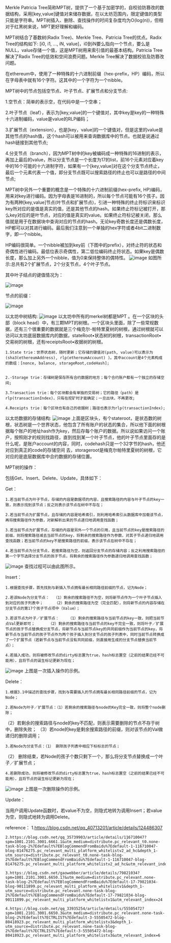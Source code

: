 Merkle Patricia Tree简称MPT树，提供了一个基于加密学的，自校验防篡改的数据结构，采用[key,value]键值对来储存数据，在以太坊范围内，限定键值的类型只能是字符串。MPT树插入、删除、查找操作的时间复杂度均为O(log(n))，但相对于红黑树来说，MPT更好理解和编码。

MPT树结合了基数树(Radix Tree)、Merkle Tree、Patricia Tree的优点。Radix Tree的结构如下:
[i0, i1, ..., iN, value]，i0到iN要么指向一个节点，要么是NULL，value存储一个值，这是MPT树用来索引值的最基本结构。Patricia Tree解决了Radix Tree的低效和空间浪费问题。Merkle Tree解决了数据校验及防篡改问题。

在ethereum中，使用了一种特殊的十六进制前缀（hex-prefix，HP）编码，所以在字母表中就有16个字符。这其中的一个字符为一个nibble。
  
  
MPT树中的节点包括空节点、叶子节点、扩展节点和分支节点:

  1.空节点：简单的表示空，在代码中是一个空串；

  2.叶子节点（leaf），表示为[key,value]的一个键值对，其中key是key的一种特殊十六进制编码，value是value的RLP编码；

  3.扩展节点（extension），也是[key，value]的一个键值对，但是这里的value是其他节点的hash值，这个hash可以被用来查询数据库中的节点。也就是说通过hash链接到其他节点;

  4.分支节点（branch），因为MPT树中的key被编码成一种特殊的16进制的表示，再加上最后的value，所以分支节点是一个长度为17的list，前16个元素对应着key中的16个可能的十六进制字符，如果有一个[key,value]对在这个分支节点终止，最后一个元素代表一个值，即分支节点既可以搜索路径的终止也可以是路径的中间节点;
  
  MPT树中另外一个重要的概念是一个特殊的十六进制前缀(hex-prefix, HP)编码，用来对key进行编码。因为字母表是16进制的，所以每个节点可能有16个孩子。因为有两种[key,value]节点(叶节点和扩展节点)，引进一种特殊的终止符标识来标识key所对应的是值是真实的值，还是其他节点的hash。如果终止符标记被打开，那么key对应的是叶节点，对应的值是真实的value。如果终止符标记被关闭，那么值就是用于在数据块中查询对应的节点的hash。无论key奇数长度还是偶数长度，HP都可以对其进行编码。最后我们注意到一个单独的hex字符或者4bit二进制数字，即一个nibble。

  HP编码很简单。一个nibble被加到key前（下图中的prefix），对终止符的状态和奇偶性进行编码。最低位表示奇偶性，第二低位编码终止符状态。如果key是偶数长度，那么加上另外一个nibble，值为0来保持整体的偶特性。
![image](https://user-images.githubusercontent.com/105497838/180795257-f262e470-78a3-485d-94a6-e5f37e38a702.png)
如图所示:总共有2个扩展节点，2个分支节点，4个叶子节点。


其中叶子结点的键值情况为：

![image](https://user-images.githubusercontent.com/105497838/180795364-a47fe256-d40f-4fbf-ab3f-8dd2a9df5b6d.png)


节点的前缀：

![image](https://user-images.githubusercontent.com/105497838/180795410-e67977b0-5ef3-46e7-8901-87163323fdf4.png)


以太坊中树结构:
![image](https://user-images.githubusercontent.com/105497838/180797062-3e1c79d6-fc6e-400d-9848-c0196858c90d.png)
以太坊中所有的merkel树都是MPT 。在一个区块的头部（block head）中，有三颗MPT的树根。一个区块头里面，除了一些常规数据，还有三个很重要的数据就是三个梅克尔-帕特里夏树的树根，通过树根就可以访问以太坊底层数据库内的数据，stateRoot•状态树的树根，transactionRoot•交易树的树根，还有receiptsRoot•收据树的树根。

    1.State trie：世界状态树，随时更新；它存储的键值对(path, value)可以表示为(sha3(ethereumAddress), rlp(ethereumAccount) )。其中account是4个元素构成的数组：[nonce, balance, storageRoot,codeHash];


    2.·Storage trie：存储树是保存所有合约数据的地方；每个合约账户都有一个独立的存储空间;

    3.Transaction trie：每个区块都会有单独的交易树；它的路径（path）是rlp(transactionIndex)，只有在挖矿时才能确定；一旦出块，不再更改;

    4.Receipts trie：每个区块也有自己的收据树；路径也表示为rlp(transactionIndex);


以太坊数据的存储结构:
![image](https://user-images.githubusercontent.com/105497838/180797438-a3c300cd-9efd-407c-b39c-8f612d232c63.png)
上面是区块头，有个stateroot，是状态数的树根，状态树是一个世界状态，他包含了所有账户的状态的集合，所以他下面的树根据每个账户的地址hash作为key，然后存每个账户的数据。所以说如果访问一个账户，按照刚才的规则找路径，直到找到某一个叶子节点，他的叶子节点里面存的是什么呢，是账户account的内容，同时，codehash只是一个32字节的hash，他还对应到真正的code的存储空间 去，storageroot是梅克尔帕特里夏树的树根，它对应的是底层数据库中合约数据的存储位置。

MPT树的操作：

包括Get、Insert、Delete、Update，具体如下：

Get：

    1.若当前节点为叶子节点，存储的内容是数据项的内容，且搜索路径的内容与叶子节点的key一致，则表示找到该节点；反之则表示该节点在树中不存在；
    
    2.若当前节点为扩展节点，且存储的内容是哈希索引，则利用哈希索引从数据库中加载该节点，再将搜索路径作为参数，对新解析出来的节点递归地调用查找函数；
    
    3.若当前节点为扩展节点，存储的内容是另外一个节点的引用，且当前节点的key是搜索路径的前缀，则将搜索路径减去当前节点的key，将剩余的搜索路径作为参数，对其子节点递归地调用查找函数；若当前节点的key不是搜索路径的前缀，表示该节点在树中不存在；
    
    4.若当前节点为分支节点，若搜索路径为空，则返回分支节点的存储内容；反之利用搜索路径的第一个字节选择分支节点的孩子节点，将剩余的搜索路径作为参数递归地调用查找函数；
    
![image](https://user-images.githubusercontent.com/105497838/180798813-8ceab43a-a06e-453a-9088-b484c0ae169b.png)
查找过程可以由此图所示。
    
Insert：

    1.根据查找步骤，首先找到与新插入节点拥有最长相同路径前缀的节点，记为Node；

    2.若该Node为分支节点：  （1）剩余的搜索路径不为空，则将新节点作为一个叶子节点插入到对应的孩子列表中；     （2）剩余的搜索路径为空（完全匹配），则将新节点的内容存储在分支节点的第17个孩子节点项中（Value）；

    3.若该节点为叶子／扩展节点：    （1）剩余的搜索路径与当前节点的key一致，则把当前节点Val更新即可；      （2）剩余的搜索路径与当前节点的key不完全一致，则将叶子／扩展节点的孩子节点替换成分支节点，将新节点与当前节点key的共同前缀作为当前节点的key，将新节点与当前节点的孩子节点作为两个孩子插入到分支节点的孩子列表中，同时当前节点转换成了一个扩展节点（若新节点与当前节点没有共同前缀，则直接用生成的分支节点替换当前节点）；

    4.若插入成功，则将被修改节点的dirty标志置为true，hash标志置空（之前的结果已经不可能用），且将节点的诞生标记更新为现在；

![image](https://user-images.githubusercontent.com/105497838/180799707-8a8b7042-fff4-4d6e-b310-91f825d2f486.png)
上图是一次插入操作的示例。


Delete：

    1.根据3.1中描述的查找步骤，找到与需要插入的节点拥有最长相同路径前缀的节点，记为Node；

    2.若Node为叶子／扩展节点：（1）若剩余的搜索路径与node的Key完全一致，则将整个node删除；
（2）若剩余的搜索路径与node的key不匹配，则表示需要删除的节点不存于树中，删除失败；
（3）若node的key是剩余搜索路径的前缀，则对该节点的Val做递归的删除调用；

    3.若Node为分支节点：（1） 删除孩子列表中相应下标标志的节点；
（2） 删除结束，若Node的孩子个数只剩下一个，那么将分支节点替换成一个叶子／扩展节点；

    4.若删除成功，则将被修改节点的dirty标志置为true，hash标志置空（之前的结果已经不可能用），且将节点的诞生标记更新为现在；

![image](https://user-images.githubusercontent.com/105497838/180800432-8bb73201-22d0-4194-a73f-880a1a9781b2.png)
上图是一次删除操作的示例。

Update：

当用户调用Update函数时，若value不为空，则隐式地转为调用Insert；若value为空，则隐式地转为调用Delete。


reference：
    1.https://blog.csdn.net/qq_40713201/article/details/124486307

    2.https://blog.csdn.net/qq_35739903/article/details/116710047?spm=1001.2101.3001.6661.1&utm_medium=distribute.pc_relevant_t0.none-task-blog-2%7Edefault%7EBlogCommendFromBaidu%7Edefault-1-116710047-blog-81476275.pc_relevant_multi_platform_whitelistv2_ad_hc&depth_1-utm_source=distribute.pc_relevant_t0.none-task-blog-2%7Edefault%7EBlogCommendFromBaidu%7Edefault-1-116710047-blog-81476275.pc_relevant_multi_platform_whitelistv2_ad_hc&utm_relevant_index=1

    3.https://blog.csdn.net/gaowebber/article/details/79821034?spm=1001.2101.3001.6650.17&utm_medium=distribute.pc_relevant.none-task-blog-2%7Edefault%7EBlogCommendFromBaidu%7Edefault-17-79821034-blog-90111899.pc_relevant_multi_platform_whitelistv1&depth_1-utm_source=distribute.pc_relevant.none-task-blog-2%7Edefault%7EBlogCommendFromBaidu%7Edefault-17-79821034-blog-90111899.pc_relevant_multi_platform_whitelistv1&utm_relevant_index=24

    4.https://blog.csdn.net/qq_33935254/article/details/55505472?spm=1001.2101.3001.6650.3&utm_medium=distribute.pc_relevant.none-task-blog-2%7Edefault%7ECTRLIST%7Edefault-3-55505472-blog-80418923.pc_relevant_multi_platform_whitelistv3&depth_1-utm_source=distribute.pc_relevant.none-task-blog-2%7Edefault%7ECTRLIST%7Edefault-3-55505472-blog-80418923.pc_relevant_multi_platform_whitelistv3&utm_relevant_index=6
